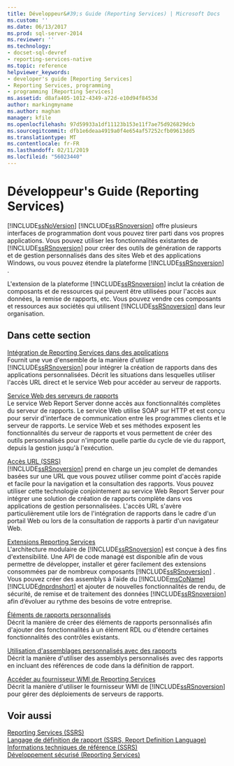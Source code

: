 ```yaml
---
title: Développeur&#39;s Guide (Reporting Services) | Microsoft Docs
ms.custom: ''
ms.date: 06/13/2017
ms.prod: sql-server-2014
ms.reviewer: ''
ms.technology:
- docset-sql-devref
- reporting-services-native
ms.topic: reference
helpviewer_keywords:
- developer's guide [Reporting Services]
- Reporting Services, programming
- programming [Reporting Services]
ms.assetid: d8afa405-1012-4349-a72d-e10d94f8453d
author: markingmyname
ms.author: maghan
manager: kfile
ms.openlocfilehash: 97d59933a1df11123b153e11f7ae75d926829dcb
ms.sourcegitcommit: dfb1e6deaa4919a0f4e654af57252cfb09613dd5
ms.translationtype: MT
ms.contentlocale: fr-FR
ms.lasthandoff: 02/11/2019
ms.locfileid: "56023440"
---
```

# <a name="developer39s-guide-reporting-services"></a>Développeur&#39;s Guide (Reporting Services)
  [!INCLUDE[ssNoVersion](../includes/ssnoversion-md.md)] [!INCLUDE[ssRSnoversion](../includes/ssrsnoversion-md.md)] offre plusieurs interfaces de programmation dont vous pouvez tirer parti dans vos propres applications. Vous pouvez utiliser les fonctionnalités existantes de [!INCLUDE[ssRSnoversion](../includes/ssrsnoversion-md.md)] pour créer des outils de génération de rapports et de gestion personnalisés dans des sites Web et des applications Windows, ou vous pouvez étendre la plateforme [!INCLUDE[ssRSnoversion](../includes/ssrsnoversion-md.md)] .  
  
 L'extension de la plateforme [!INCLUDE[ssRSnoversion](../includes/ssrsnoversion-md.md)] inclut la création de composants et de ressources qui peuvent être utilisées pour l'accès aux données, la remise de rapports, etc. Vous pouvez vendre ces composants et ressources aux sociétés qui utilisent [!INCLUDE[ssRSnoversion](../includes/ssrsnoversion-md.md)] dans leur organisation.  
  
## <a name="in-this-section"></a>Dans cette section  
 [Intégration de Reporting Services dans des applications](application-integration/integrating-reporting-services-into-applications.md)  
 Fournit une vue d'ensemble de la manière d'utiliser [!INCLUDE[ssRSnoversion](../includes/ssrsnoversion-md.md)] pour intégrer la création de rapports dans des applications personnalisées. Décrit les situations dans lesquelles utiliser l'accès URL direct et le service Web pour accéder au serveur de rapports.  
  
 [Service Web des serveurs de rapports](report-server-web-service/report-server-web-service.md)  
 Le service Web Report Server donne accès aux fonctionnalités complètes du serveur de rapports. Le service Web utilise SOAP sur HTTP et est conçu pour servir d'interface de communication entre les programmes clients et le serveur de rapports. Le service Web et ses méthodes exposent les fonctionnalités du serveur de rapports et vous permettent de créer des outils personnalisés pour n'importe quelle partie du cycle de vie du rapport, depuis la gestion jusqu'à l'exécution.  
  
 [Accès URL &#40;SSRS&#41;](url-access-ssrs.md)  
 [!INCLUDE[ssRSnoversion](../includes/ssrsnoversion-md.md)] prend en charge un jeu complet de demandes basées sur une URL que vous pouvez utiliser comme point d'accès rapide et facile pour la navigation et la consultation des rapports. Vous pouvez utiliser cette technologie conjointement au service Web Report Server pour intégrer une solution de création de rapports complète dans vos applications de gestion personnalisées. L'accès URL s'avère particulièrement utile lors de l'intégration de rapports dans le cadre d'un portail Web ou lors de la consultation de rapports à partir d'un navigateur Web.  
  
 [Extensions Reporting Services](extensions/reporting-services-extensions.md)  
 L'architecture modulaire de [!INCLUDE[ssRSnoversion](../includes/ssrsnoversion-md.md)] est conçue à des fins d'extensibilité. Une API de code managé est disponible afin de vous permettre de développer, installer et gérer facilement des extensions consommées par de nombreux composants [!INCLUDE[ssRSnoversion](../includes/ssrsnoversion-md.md)] . Vous pouvez créer des assemblys à l’aide du [!INCLUDE[msCoName](../includes/msconame-md.md)] [!INCLUDE[dnprdnshort](../includes/dnprdnshort-md.md)] et ajouter de nouvelles fonctionnalités de rendu, de sécurité, de remise et de traitement des données [!INCLUDE[ssRSnoversion](../includes/ssrsnoversion-md.md)] afin d’évoluer au rythme des besoins de votre entreprise.  
  
 [Éléments de rapports personnalisés](custom-report-items/custom-report-items.md)  
 Décrit la manière de créer des éléments de rapports personnalisés afin d'ajouter des fonctionnalités à un élément RDL ou d'étendre certaines fonctionnalités des contrôles existants.  
  
 [Utilisation d'assemblages personnalisés avec des rapports](custom-assemblies/using-custom-assemblies-with-reports.md)  
 Décrit la manière d'utiliser des assemblys personnalisés avec des rapports en incluant des références de code dans la définition de rapport.  
  
 [Accéder au fournisseur WMI de Reporting Services](tools/access-the-reporting-services-wmi-provider.md)  
 Décrit la manière d'utiliser le fournisseur WMI de [!INCLUDE[ssRSnoversion](../includes/ssrsnoversion-md.md)] pour gérer des déploiements de serveurs de rapports.  
  
## <a name="see-also"></a>Voir aussi  
 [Reporting Services &#40;SSRS&#41;](create-deploy-and-manage-mobile-and-paginated-reports.md)   
 [Langage de définition de rapport &#40;SSRS, Report Definition Language&#41;](reports/report-definition-language-ssrs.md)   
 [Informations techniques de référence &#40;SSRS&#41;](technical-reference-ssrs.md)   
 [Développement sécurisé &#40;Reporting Services&#41;](extensions/secure-development/secure-development-reporting-services.md)  
  
  
